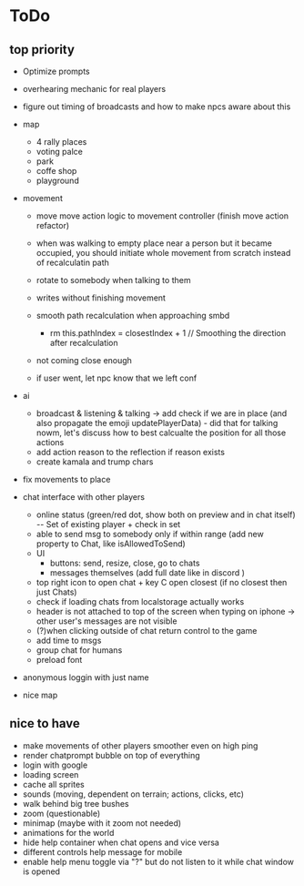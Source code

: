# ToDo

## top priority

- Optimize prompts

- overhearing mechanic for real players

- figure out timing of broadcasts and how to make npcs aware about this

- map

  - 4 rally places
  - voting palce
  - park
  - coffe shop
  - playground

- movement

  - move move action logic to movement controller (finish move action refactor)

  - when was walking to empty place near a person but it became occupied, you should initiate whole movement from scratch instead of recalculatin path

  - rotate to somebody when talking to them

  - writes without finishing movement

  - smooth path recalculation when approaching smbd

    - rm this.pathIndex = closestIndex + 1 // Smoothing the direction after recalculation

  - not coming close enough

  - if user went, let npc know that we left conf

- ai

  - broadcast & listening & talking -> add check if we are in place (and also propagate the emoji updatePlayerData) - did that for talking nowm, let's discuss how to best calcualte the position for all those actions
  - add action reason to the reflection if reason exists
  - create kamala and trump chars

- fix movements to place
- chat interface with other players
  - online status (green/red dot, show both on preview and in chat itself) -- Set of existing player + check in set
  - able to send msg to somebody only if within range (add new property to Chat, like isAllowedToSend)
  - UI
    - buttons: send, resize, close, go to chats
    - messages themselves (add full date like in discord )
  - top right icon to open chat + key C open closest (if no closest then just Chats)
  - check if loading chats from localstorage actually works
  - header is not attached to top of the screen when typing on iphone -> other user's messages are not visible
  - (?)when clicking outside of chat return control to the game
  - add time to msgs
  - group chat for humans
  - preload font
- anonymous loggin with just name
- nice map

## nice to have

- make movements of other players smoother even on high ping
- render chatprompt bubble on top of everything
- login with google
- loading screen
- cache all sprites
- sounds (moving, dependent on terrain; actions, clicks, etc)
- walk behind big tree bushes
- zoom (questionable)
- minimap (maybe with it zoom not needed)
- animations for the world
- hide help container when chat opens and vice versa
- different controls help message for mobile
- enable help menu toggle via "?" but do not listen to it while chat window is opened
